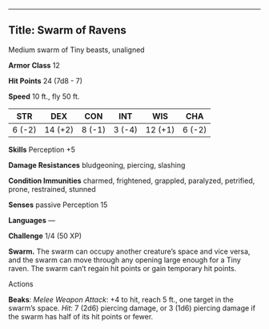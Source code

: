 -------------------------
Title: Swarm of Ravens
-------------------------


Medium swarm of Tiny beasts, unaligned

**Armor Class** 12

**Hit Points** 24 (7d8 - 7)

**Speed** 10 ft., fly 50 ft.

| STR    | DEX     | CON     | INT     | WIS     | CHA
|---------| -------- |--------- |--------- |---------| --------
| 6 (-2)   | 14 (+2)   | 8 (-1)   | 3 (-4)   | 12 (+1)   | 6 (-2)

**Skills** Perception +5

**Damage Resistances** bludgeoning, piercing, slashing

**Condition Immunities** charmed, frightened, grappled, paralyzed,
petrified, prone, restrained, stunned

**Senses** passive Perception 15

**Languages** —

**Challenge** 1/4 (50 XP)


**Swarm.** The swarm can occupy another creature’s space and vice
versa, and the swarm can move through any opening large enough for a
Tiny raven. The swarm can’t regain hit points or gain temporary
hit points.


Actions

**Beaks**: *Melee Weapon Attack*: +4 to hit, reach 5 ft., one target
in the swarm’s space. *Hit*: 7 (2d6) piercing damage, or 3 (1d6)
piercing damage if the swarm has half of its hit points or fewer.

